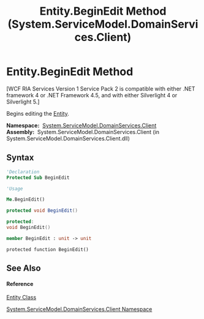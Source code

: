 ﻿---
title: Entity.BeginEdit Method  (System.ServiceModel.DomainServices.Client)
TOCTitle: BeginEdit Method
ms:assetid: M:System.ServiceModel.DomainServices.Client.Entity.BeginEdit
ms:mtpsurl: https://msdn.microsoft.com/en-us/library/system.servicemodel.domainservices.client.entity.beginedit(v=VS.91)
ms:contentKeyID: 28755289
ms.date: 01/27/2012
mtps_version: v=VS.91
f1_keywords:
- System.ServiceModel.DomainServices.Client.Entity.BeginEdit
dev_langs:
- CSharp
- JScript
- VB
- FSharp
- c++
api_location:
- System.ServiceModel.DomainServices.Client.dll
api_name:
- System.ServiceModel.DomainServices.Client.Entity.BeginEdit
api_type:
- Managed
topic_type:
- apiref
- kbSyntax
product_family_name: VS
ROBOTS: INDEX,FOLLOW
---

# Entity.BeginEdit Method

\[WCF RIA Services Version 1 Service Pack 2 is compatible with either .NET framework 4 or .NET Framework 4.5, and with either Silverlight 4 or Silverlight 5.\]

Begins editing the [Entity](ff422907\(v=vs.91\).md).

**Namespace:**  [System.ServiceModel.DomainServices.Client](ff422479\(v=vs.91\).md)  
**Assembly:**  System.ServiceModel.DomainServices.Client (in System.ServiceModel.DomainServices.Client.dll)

## Syntax

``` vb
'Declaration
Protected Sub BeginEdit
```

``` vb
'Usage

Me.BeginEdit()
```

``` csharp
protected void BeginEdit()
```

``` c++
protected:
void BeginEdit()
```

``` fsharp
member BeginEdit : unit -> unit 
```

``` jscript
protected function BeginEdit()
```

## See Also

#### Reference

[Entity Class](ff422907\(v=vs.91\).md)

[System.ServiceModel.DomainServices.Client Namespace](ff422479\(v=vs.91\).md)

